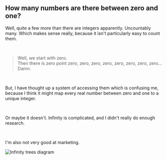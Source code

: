 ## How many numbers are there between zero and one?
Well, quite a few more than there are integers apparently. Uncountably many.
Which makes sense really, because it isn't particularly easy to count them.

<br>

> Well, we start with zero.  
> Then there is zero point zero, zero, zero, zero, zero, zero, zero, zero...  
> Damn.

<br>

But, I have thought up a system of accessing them which is confusing me,
because I think it might map every real number between zero and one to a unique
integer.

<br>

Or maybe it doesn't. Infinity is complicated, and I didn't really do enough
research.  

<br>

I'm also not very good at marketing.

![Infinity trees diagram](
    ..\static\infinity_trees\infinity_trees.svg
    "Yes, I know there are duplicates. I'll get there eventually."
)
